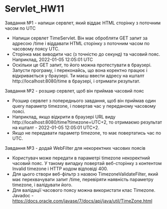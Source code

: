 # Servlet_HW11

Завдання №1 - напиши сервлет, який віддає HTML сторінку з поточним часом по UTC

- Напиши сервлет TimeServlet. Він має обробляти GET запит за адресою /time і віддавати HTML сторінку з поточним часом по часовому поясу UTC.
- Сторінка має виводити час (з точністю до секунд) та часовий пояс. Наприклад, 2022-01-05 12:05:01 UTC
- Оскільки це GET запит, то його можна протестувати в браузері. Запусти програму, і переконайсь, що вона коректно працює і відкривається у браузері. Ти маєш ввести адресу на кшталт http://localhost:8080/time в браузері, і отримати результат.

Завдання №2 - розшир сервлет, щоб він приймав часовий пояс

- Розшир сервлет з попереднього завдання, щоб він приймав один query параметр timezone, і повертав час у переданому часовому поясі.
- Наприклад, якщо відкрити в браузері URL виду http://localhost:8080/time?timezone=UTC+2, то отримаємо результат на кшталт - 2022-01-05 12:05:01 UTC+2.
- Якщо не передавати параметр timezone, то має повертатись час по UTC.

Завдання №3 - додай WebFilter для некоректних часових поясів

- Користувач може передати в параметрі timezone некоректний часовий пояс. У такому випадку повертай веб-сторінку з контентом Invalid timezone і HTTP кодом відповіді 400.
- Для цього створи веб-фільтр з назвою TimezoneValidateFilter, який має перехвачувати запит /time, перевіряти наявність параметру timezone, і валідувати його.
- Для валідації часового поясу можна використати клас Timezone. Javadoc - https://docs.oracle.com/javase/7/docs/api/java/util/TimeZone.html
